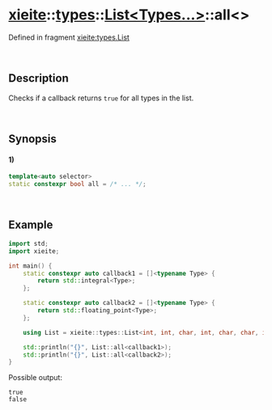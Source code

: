 # [xieite](../../../../../xieite.md)\:\:[types](../../../../../types.md)\:\:[List<Types...>](../../../list.md)\:\:all\<\>
Defined in fragment [xieite:types.List](../../../../../../src/types/list.cpp)

&nbsp;

## Description
Checks if a callback returns `true` for all types in the list.

&nbsp;

## Synopsis
#### 1)
```cpp
template<auto selector>
static constexpr bool all = /* ... */;
```

&nbsp;

## Example
```cpp
import std;
import xieite;

int main() {
    static constexpr auto callback1 = []<typename Type> {
        return std::integral<Type>;
    };

    static constexpr auto callback2 = []<typename Type> {
        return std::floating_point<Type>;
    };

    using List = xieite::types::List<int, int, char, int, char, char, int>;

    std::println("{}", List::all<callback1>);
    std::println("{}", List::all<callback2>);
}
```
Possible output:
```
true
false
```
